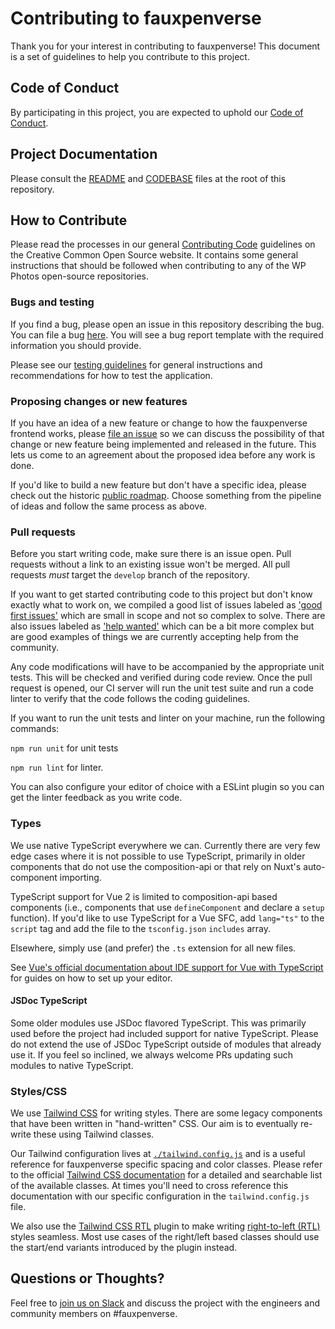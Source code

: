 # Contributing to fauxpenverse

Thank you for your interest in contributing to fauxpenverse! This document is a set of guidelines to help you contribute to this project.

## Code of Conduct

By participating in this project, you are expected to uphold our [Code of Conduct](./CODE_OF_CONDUCT.md).

## Project Documentation

Please consult the [README](./README.md) and [CODEBASE](./CODEBASE.md) files at the root of this repository.

## How to Contribute

Please read the processes in our general [Contributing Code](https://creativecommons.github.io/contributing-code/) guidelines on the Creative Common Open Source website. It contains some general instructions that should be followed when contributing to any of the WP Photos open-source repositories.

### Bugs and testing

If you find a bug, please open an issue in this repository describing the bug. You can file a bug [here](https://github.com/zackkrida/fauxpenverse-frontend/issues/new?template=bug_report.md). You will see a bug report template with the required information you should provide.

Please see our [testing guidelines](./TESTING_GUIDELINES.md) for general instructions and recommendations for how to test the application.

### Proposing changes or new features

If you have an idea of a new feature or change to how the fauxpenverse frontend works, please [file an issue](https://github.com/zackkrida/fauxpenverse-frontend/issues/new?template=feature_request.md) so we can discuss the possibility of that change or new feature being implemented and released in the future. This lets us come to an agreement about the proposed idea before any work is done.

If you'd like to build a new feature but don't have a specific idea, please check out the historic [public roadmap](https://docs.google.com/document/d/19yH2V5K4nzWgEXaZhkzD1egzrRayyDdxlzxZOTCm_pc/). Choose something from the pipeline of ideas and follow the same process as above.

### Pull requests

Before you start writing code, make sure there is an issue open. Pull requests without a link to an existing issue won't be merged. All pull requests _must_ target the `develop` branch of the repository.

If you want to get started contributing code to this project but don't know exactly what to work on, we compiled a good list of issues labeled as ['good first issues'](https://github.com/zackkrida/fauxpenverse-frontend/labels/good%20first%20issue) which are small in scope and not so complex to solve. There are also issues labeled as ['help wanted'](https://github.com/zackkrida/fauxpenverse-frontend/labels/help%20wanted) which can be a bit more complex but are good examples of things we are currently accepting help from the community.

Any code modifications will have to be accompanied by the appropriate unit tests. This will be checked and verified during code review. Once the pull request is opened, our CI server will run the unit test suite and run a code linter to verify that the code follows the coding guidelines.

If you want to run the unit tests and linter on your machine, run the following commands:

`npm run unit` for unit tests

`npm run lint` for linter.

You can also configure your editor of choice with a ESLint plugin so you can get the linter feedback as you write code.

### Types

We use native TypeScript everywhere we can. Currently there are very few edge cases where it is not possible to use TypeScript, primarily in older components that do not use the composition-api or that rely on Nuxt's auto-component importing.

TypeScript support for Vue 2 is limited to composition-api based components (i.e., components that use `defineComponent` and declare a `setup` function). If you'd like to use TypeScript for a Vue SFC, add `lang="ts"` to the `script` tag and add the file to the `tsconfig.json` `includes` array.

Elsewhere, simply use (and prefer) the `.ts` extension for all new files.

See [Vue's official documentation about IDE support for Vue with TypeScript](https://vuejs.org/guide/typescript/overview.html#ide-support) for guides on how to set up your editor.

#### JSDoc TypeScript

Some older modules use JSDoc flavored TypeScript. This was primarily used before the project had included support for native TypeScript. Please do not extend the use of JSDoc TypeScript outside of modules that already use it. If you feel so inclined, we always welcome PRs updating such modules to native TypeScript.

### Styles/CSS

We use [Tailwind CSS](https://tailwindcss.com/) for writing styles. There are some legacy components that have been written in "hand-written" CSS. Our aim is to eventually re-write these using Tailwind classes.

Our Tailwind configuration lives at [`./tailwind.config.js`](./tailwind.config.js) and is a useful reference for fauxpenverse specific spacing and color classes. Please refer to the official [Tailwind CSS documentation](https://tailwindcss.com/docs) for a detailed and searchable list of the available classes. At times you'll need to cross reference this documentation with our specific configuration in the `tailwind.config.js` file.

We also use the [Tailwind CSS RTL](https://github.com/20lives/tailwindcss-rtl) plugin to make writing [right-to-left (RTL)](https://developer.mozilla.org/en-US/docs/Web/HTML/Global_attributes/dir) styles seamless. Most use cases of the right/left based classes should use the start/end variants introduced by the plugin instead.

## Questions or Thoughts?

Feel free to [join us on Slack](https://make.wordpress.org/chat/) and discuss the project with the engineers and community members on #fauxpenverse.
